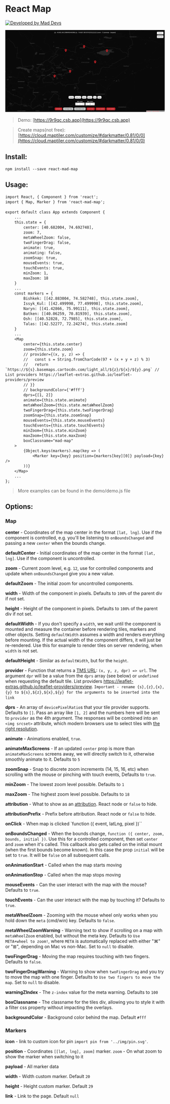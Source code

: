 # React Map

[![Developed by Mad Devs](https://maddevs.io/badge-dark.svg)](https://maddevs.io)
&nbsp;

![React Map](MadMap.jpg)

> Demo: [https://9r9qc.csb.app](https://9r9qc.csb.app)

> Create maps(not free): [https://cloud.maptiler.com/customize/#darkmatter/0.81/0/0](https://cloud.maptiler.com/customize/#darkmatter/0.81/0/0)

## Install:
    npm install --save react-mad-map

## Usage:
    import React, { Component } from 'react';
    import { Map, Marker } from 'react-mad-map';

    export default class App extends Component {
        ...
        this.state = {
            center: [40.682004, 74.692748],
            zoom: 7,
            metaWheelZoom: false,
            twoFingerDrag: false,
            animate: true,
            animating: false,
            zoomSnap: true,
            mouseEvents: true,
            touchEvents: true,
            minZoom: 1,
            maxZoom: 18
        }
        ...
        const markers = {
            Bishkek: [[42.883004, 74.582748], this.state.zoom],
            Issyk_Kul: [[42.499998, 77.499998], this.state.zoom],
            Naryn: [[41.42866, 75.99111], this.state.zoom],
            Batken: [[40.06259, 70.81939], this.state.zoom],
            Osh: [[40.52828, 72.7985], this.state.zoom],
            Talas: [[42.52277, 72.24274], this.state.zoom]
        }
        ...
        <Map
            center={this.state.center}
            zoom={this.state.zoom}
            // provider={(x, y, z) => {
            //   const s = String.fromCharCode(97 + (x + y + z) % 3)
            //   return `https://${s}.basemaps.cartocdn.com/light_all/${z}/${x}/${y}.png` // List providers https://leaflet-extras.github.io/leaflet-providers/preview
            // }}
            // backgroundColor={'#fff'}
            dprs={[1, 2]}
            animate={this.state.animate}
            metaWheelZoom={this.state.metaWheelZoom}
            twoFingerDrag={this.state.twoFingerDrag}
            zoomSnap={this.state.zoomSnap}
            mouseEvents={this.state.mouseEvents}
            touchEvents={this.state.touchEvents}
            minZoom={this.state.minZoom}
            maxZoom={this.state.maxZoom}
            boxClassname="mad-map"
        >
            {Object.keys(markers).map(key => (
                <Marker key={key} position={markers[key][0]} payload={key} />
            ))}
        </Map>
        ...
    };

> More examples can be found in the demo/demo.js file
## Options:

### Map

**center** - Coordinates of the map center in the format `[lat, lng]`. Use if the component is controlled, e.g. you'll be listening to `onBoundsChanged` and passing a new `center` when the bounds change.

**defaultCenter** - Initial coordinates of the map center in the format `[lat, lng]`. Use if the component is uncontrolled.

**zoom** - Current zoom level, e.g. `12`, use for controlled components and update when `onBoundsChanged` give you a new value.

**defaultZoom** - The initial zoom for uncontrolled components.

**width** - Width of the component in pixels. Defaults to `100%` of the parent div if not set.

**height** - Height of the component in pixels. Defaults to `100%` of the parent div if not set.

**defaultWidth** - If you don't specify a `width`, we wait until the component is mounted and measure the container before rendering tiles, markers and other objects. Setting `defaultWidth` assumes a width and renders everything before mounting. If the actual width of the component differs, it will just be re-rendered. Use this for example to render tiles on server rendering, when `width` is not set.

**defaultHeight** - Similar as `defaultWidth`, but for the `height`.

**provider** - Function that returns a [TMS URL](https://wiki.openstreetmap.org/wiki/TMS): `(x, y, z, dpr) => url`. The argument `dpr` will be a value from the `dprs` array (see below) or `undefined` when requesting the default tile. List providers https://leaflet-extras.github.io/leaflet-providers/preview. `Important - rename {s},{z},{x},{y} to ${s},${z},${x},${y} for the arguments to be inserted into the link`

**dprs** - An array of `devicePixelRatio`s that your tile provider supports. Defaults to `[]`. Pass an array like `[1, 2]` and the numbers here will be sent to `provider` as the 4th argument. The responses will be combined into an `<img srcset>` attribute, which modern browsers use to select tiles with [the right resolution](https://developer.mozilla.org/en-US/docs/Learn/HTML/Multimedia_and_embedding/Responsive_images#Resolution_switching_Same_size_different_resolutions).

**animate** - Animations enabled, `true`.

**animateMaxScreens** - If an updated `center` prop is more than `animateMaxScreens` screens away, we will directly switch to it, otherwise smoothly animate to it. Defaults to `5`

**zoomSnap** - Snap to discrete zoom increments (14, 15, 16, etc) when scrolling with the mouse or pinching with touch events, Defaults to `true`.

**minZoom** - The lowest zoom level possible. Defaults to `1`

**maxZoom** - The highest zoom level possible. Defaults to `18`

**attribution** - What to show as an [attribution](https://www.openstreetmap.org/copyright). React node or `false` to hide.

**attributionPrefix** - Prefix before attribution. React node or `false` to hide.

**onClick** - When map is clicked `function ({ event, latLng, pixel })``

**onBoundsChanged** - When the bounds change, `function ({ center, zoom, bounds, initial })`. Use this for a controlled component, then set `center` and `zoom` when it's called. This callback also gets called on the initial mount (when the first bounds become known). In this case the prop `initial` will be set to `true`. It will be `false` on all subsequent calls.

**onAnimationStart** - Called when the map starts moving

**onAnimationStop** - Called when the map stops moving

**mouseEvents** - Can the user interact with the map with the mouse? Defaults to `true`.

**touchEvents** - Can the user interact with the map by touching it? Defaults to `true`.

**metaWheelZoom** - Zooming with the mouse wheel only works when you hold down the `meta` (cmd/win) key. Defaults to `false`.

**metaWheelZoomWarning** - Warning text to show if scrolling on a map with `metaWheelZoom` enabled, but without the meta key. Defaults to `Use META+wheel to zoom!`, where `META` is automatically replaced with either "⌘" or "⊞", depending on Mac vs non-Mac. Set to `null` to disable.

**twoFingerDrag** - Moving the map requires touching with two fingers. Defaults to `false`.

**twoFingerDragWarning** - Warning to show when `twoFingerDrag` and you try to move the map with one finger. Defaults to `Use two fingers to move the map`. Set to `null` to disable.

**warningZIndex** - The `z-index` value for the meta warning. Defaults to `100`

**boxClassname** - The classname for the tiles div, allowing you to style it with a filter css property without impacting the overlays.

**backgroundColor** - Background color behind the map. Default `#fff`

### Markers

**icon** - link to custom icon for pin `import pin from '../img/pin.svg'`.

**position** - Coordinates `[[lat, lng], zoom]` marker. `zoom` - On what zoom to show the marker when switching to it

**payload** - All marker data

**width** - Width custom marker. Default `20`

**height** - Height custom marker. Default `29`

**link** - Link to the page. Default `null`
